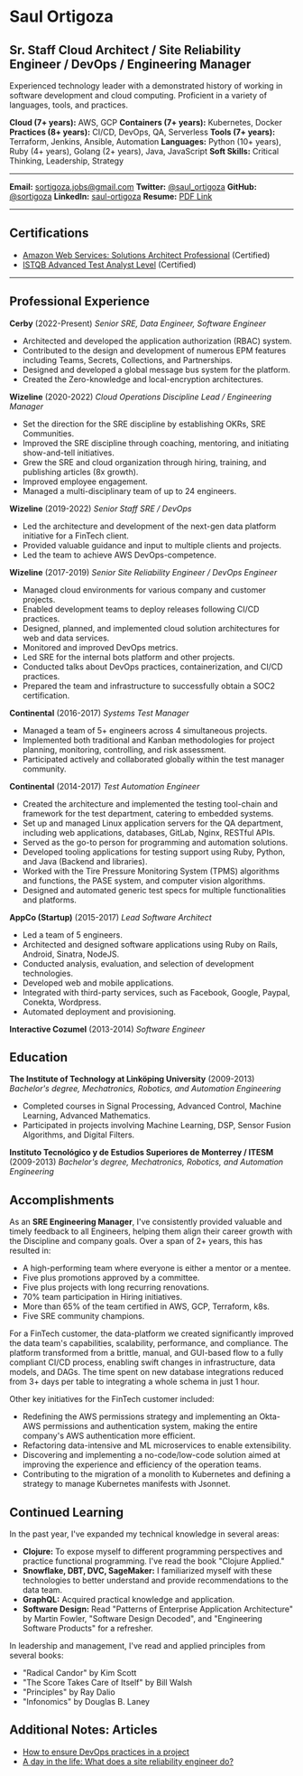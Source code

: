 # Saul Ortigoza

## Sr. Staff Cloud Architect / Site Reliability Engineer / DevOps / Engineering Manager

Experienced technology leader with a demonstrated history of working in software development and cloud computing. Proficient in a variety of languages, tools, and practices.

**Cloud (7+ years):** AWS, GCP
**Containers (7+ years):** Kubernetes, Docker
**Practices (8+ years):** CI/CD, DevOps, QA, Serverless
**Tools (7+ years):** Terraform, Jenkins, Ansible, Automation
**Languages:** Python (10+ years), Ruby (4+ years), Golang (2+ years), Java, JavaScript
**Soft Skills:** Critical Thinking, Leadership, Strategy

----------------------------
**Email:** [sortigoza.jobs@gmail.com](mailto:sortigoza.jobs@gmail.com) 
**Twitter:** [@saul_ortigoza](https://twitter.com/saul_ortigoza)
**GitHub:** [@sortigoza](https://github.com/sortigoza)
**LinkedIn:** [saul-ortigoza](https://www.linkedin.com/in/saul-ortigoza/)
**Resume:** [PDF Link](https://www.sortigoza.com/saul_ortigoza.pdf)

----------------------------

## Certifications

* [Amazon Web Services: Solutions Architect Professional](https://www.certmetrics.com/amazon/public/badge.aspx?i=4&t=c&d=2020-02-28&ci=AWS01122964) (Certified)
* [ISTQB Advanced Test Analyst Level](https://drive.google.com/file/d/0B47wJF8CvsssRGY3dkxaZ0Jfa2M/view) (Certified)

----------------------------

## Professional Experience

**Cerby** (2022-Present)
*Senior SRE, Data Engineer, Software Engineer*
- Architected and developed the application authorization (RBAC) system.
- Contributed to the design and development of numerous EPM features including Teams, Secrets, Collections, and Partnerships.
- Designed and developed a global message bus system for the platform.
- Created the Zero-knowledge and local-encryption architectures.

**Wizeline** (2020-2022)
*Cloud Operations Discipline Lead / Engineering Manager*

- Set the direction for the SRE discipline by establishing OKRs, SRE Communities.
- Improved the SRE discipline through coaching, mentoring, and initiating show-and-tell initiatives.
- Grew the SRE and cloud organization through hiring, training, and publishing articles (8x growth).
- Improved employee engagement.
- Managed a multi-disciplinary team of up to 24 engineers.

**Wizeline** (2019-2022)
*Senior Staff SRE / DevOps*

- Led the architecture and development of the next-gen data platform initiative for a FinTech client.
- Provided valuable guidance and input to multiple clients and projects.
- Led the team to achieve AWS DevOps-competence.

**Wizeline** (2017-2019)
*Senior Site Reliability Engineer / DevOps Engineer*
- Managed cloud environments for various company and customer projects.
- Enabled development teams to deploy releases following CI/CD practices.
- Designed, planned, and implemented cloud solution architectures for web and data services.
- Monitored and improved DevOps metrics.
- Led SRE for the internal bots platform and other projects.
- Conducted talks about DevOps practices, containerization, and CI/CD practices.
- Prepared the team and infrastructure to successfully obtain a SOC2 certification.

**Continental** (2016-2017)
*Systems Test Manager*
- Managed a team of 5+ engineers across 4 simultaneous projects.
- Implemented both traditional and Kanban methodologies for project planning, monitoring, controlling, and risk assessment.
- Participated actively and collaborated globally within the test manager community.

**Continental** (2014-2017)
*Test Automation Engineer*
- Created the architecture and implemented the testing tool-chain and framework for the test department, catering to embedded systems.
- Set up and managed Linux application servers for the QA department, including web applications, databases, GitLab, Nginx, RESTful APIs.
- Served as the go-to person for programming and automation solutions.
- Developed tooling applications for testing support using Ruby, Python, and Java (Backend and libraries).
- Worked with the Tire Pressure Monitoring System (TPMS) algorithms and functions, the PASE system, and computer vision algorithms.
- Designed and automated generic test specs for multiple functionalities and platforms.

**AppCo (Startup)** (2015-2017)
*Lead Software Architect*
- Led a team of 5 engineers.
- Architected and designed software applications using Ruby on Rails, Android, Sinatra, NodeJS.
- Conducted analysis, evaluation, and selection of development technologies.
- Developed web and mobile applications.
- Integrated with third-party services, such as Facebook, Google, Paypal, Conekta, Wordpress.
- Automated deployment and provisioning.

**Interactive Cozumel** (2013-2014)
*Software Engineer*


## Education

**The Institute of Technology at Linköping University** (2009-2013)
*Bachelor's degree, Mechatronics, Robotics, and Automation Engineering*
- Completed courses in Signal Processing, Advanced Control, Machine Learning, Advanced Mathematics.
- Participated in projects involving Machine Learning, DSP, Sensor Fusion Algorithms, and Digital Filters.

**Instituto Tecnológico y de Estudios Superiores de Monterrey / ITESM** (2009-2013)
*Bachelor's degree, Mechatronics, Robotics, and Automation Engineering*



## Accomplishments

As an **SRE Engineering Manager**, I've consistently provided valuable and timely feedback to all Engineers, helping them align their career growth with the Discipline and company goals. Over a span of 2+ years, this has resulted in:
- A high-performing team where everyone is either a mentor or a mentee.
- Five plus promotions approved by a committee.
- Five plus projects with long recurring renovations.
- 70% team participation in Hiring initiatives.
- More than 65% of the team certified in AWS, GCP, Terraform, k8s.
- Five SRE community champions.

For a FinTech customer, the data-platform we created significantly improved the data team's capabilities, scalability, performance, and compliance. The platform transformed from a brittle, manual, and GUI-based flow to a fully compliant CI/CD process, enabling swift changes in infrastructure, data models, and DAGs. The time spent on new database integrations reduced from 3+ days per table to integrating a whole schema in just 1 hour.

Other key initiatives for the FinTech customer included:
- Redefining the AWS permissions strategy and implementing an Okta-AWS permissions and authentication system, making the entire company's AWS authentication more efficient.
- Refactoring data-intensive and ML microservices to enable extensibility.
- Discovering and implementing a no-code/low-code solution aimed at improving the experience and efficiency of the operation teams.
- Contributing to the migration of a monolith to Kubernetes and defining a strategy to manage Kubernetes manifests with Jsonnet.

## Continued Learning

In the past year, I've expanded my technical knowledge in several areas:

- **Clojure:** To expose myself to different programming perspectives and practice functional programming. I've read the book "Clojure Applied."
- **Snowflake, DBT, DVC, SageMaker:** I familiarized myself with these technologies to better understand and provide recommendations to the data team.
- **GraphQL:** Acquired practical knowledge and application.
- **Software Design:** Read "Patterns of Enterprise Application Architecture" by Martin Fowler, "Software Design Decoded", and "Engineering Software Products" for a refresher.

In leadership and management, I've read and applied principles from several books:

- "Radical Candor" by Kim Scott
- "The Score Takes Care of Itself" by Bill Walsh
- "Principles" by Ray Dalio
- "Infonomics" by Douglas B. Laney


## Additional Notes: Articles

- [How to ensure DevOps practices in a project](https://www.wizeline.com/how-to-ensure-devops-practices-in-a-project/)
- [A day in the life: What does a site reliability engineer do?](https://searchitoperations.techtarget.com/feature/A-day-in-the-life-What-does-a-site-reliability-engineer-do)